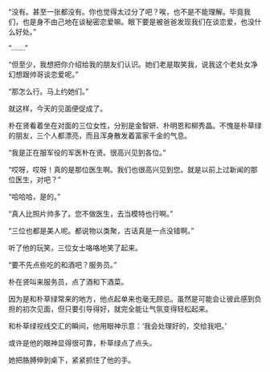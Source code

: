 “没有。甚至一张都没有。你也觉得太过分了吧？唉，也不是不能理解。毕竟我们，也是身不由己地在谈秘密恋爱嘛。眼下要是被爸爸发现我们在谈恋爱，也没什么好处。”

“…….”

“但至少，我想把你介绍给我的朋友们认识。她们老是取笑我，说我这个老处女净幻想跟帅哥谈恋爱呢。”

“那怎么行。马上约她们。”

就这样，今天的见面便促成了。

朴在贤看着坐在对面的三位女性，分别是金智妍、朴明恩和柳秀晶。不愧是朴草绿的朋友，三个人都漂亮，而且浑身散发着富家千金的气息。

“我是正在服军役的军医朴在贤。很高兴见到各位。”

“哎呀，哎呀！真的是那位医生啊。我们也很高兴见到您。就是以前上过新闻的那位医生，对吧？”

“哈哈哈，是的。”

“真人比照片帅多了。您不做医生，去当模特也行啊。”

“三位也都是美人呢。都说物以类聚，古话真是一点没错啊。”

听了他的玩笑，三位女士咯咯地笑了起来。

“要不先点些吃的和酒吧？服务员。”

朴在贤叫来服务员，点了酒和下酒菜。

因为是和朴草绿常来的地方，他点起单来也毫无顾忌。虽然是可能会让彼此感到负担的初次见面，但只要引导得好，就完全能让气氛变得轻松起来。

和朴草绿视线交汇的瞬间，他用眼神示意：‘我会处理好的，交给我吧。’

或许是他的眼神显得很可靠，朴草绿点了点头。

她把胳膊伸到桌下，紧紧抓住了他的手。